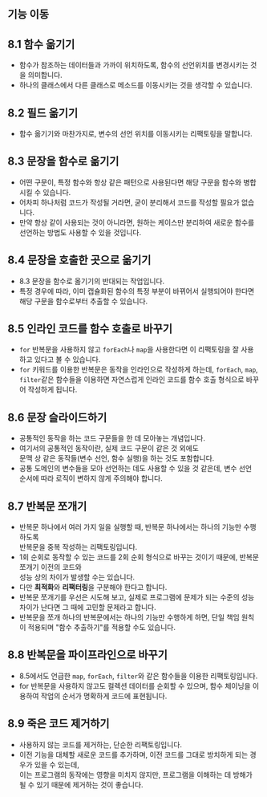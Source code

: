 ## 기능 이동

## 8.1 함수 옮기기

- 함수가 참조하는 데이터들과 가까이 위치하도록, 함수의 선언위치를 변경시키는 것을 의미합니다.
- 하나의 클래스에서 다른 클래스로 메소드를 이동시키는 것을 생각할 수 있습니다.

## 8.2 필드 옮기기

- 함수 옮기기와 마찬가지로, 변수의 선언 위치를 이동시키는 리팩토링을 말합니다.

## 8.3 문장을 함수로 옮기기

- 어떤 구문이, 특정 함수와 항상 같은 패턴으로 사용된다면 해당 구문을 함수와 병합시킬 수 있습니다.
- 어차피 하나처럼 코드가 작성될 거라면, 굳이 분리해서 코드를 작성할 필요가 없습니다.
- 만약 항상 같이 사용되는 것이 아니라면, 원하는 케이스만 분리하여 새로운 함수를 선언하는 방법도 사용할 수 있을 것입니다.

## 8.4 문장을 호출한 곳으로 옮기기

- 8.3 문장을 함수로 옮기기의 반대되는 작업입니다.
- 특정 경우에 따라, 이미 캡슐화된 함수의 특정 부분이 바뀌어서 실행되어야 한다면 해당 구문을 함수로부터 추출할 수 있습니다.

## 8.5 인라인 코드를 함수 호출로 바꾸기

- `for` 반복문을 사용하지 않고 `forEach`나 `map`을 사용한다면 이 리팩토링을 잘 사용하고 있다고 볼 수 있습니다.
- `for` 키워드를 이용한 반복문은 동작을 인라인으로 작성하게 하는데, `forEach`, `map`, `filter`같은 함수들을 이용하면 자연스럽게 인라인 코드를 함수 호출 형식으로 바꾸어 작성하게 됩니다.

## 8.6 문장 슬라이드하기

- 공통적인 동작을 하는 코드 구문들을 한 데 모아놓는 개념입니다.
- 여기서의 공통적인 동작이란, 실제 코드 구문이 같은 것 외에도  
  문맥 상 같은 동작들(변수 선언, 함수 실행)을 하는 것도 포함합니다.
- 공통 도메인의 변수들을 모아 선언하는 데도 사용할 수 있을 것 같은데, 변수 선언 순서에 따라 로직이 변하지 않게 주의해야 합니다.

## 8.7 반복문 쪼개기

- 반복문 하나에서 여러 가지 일을 실행할 때, 반복문 하나에서는 하나의 기능만 수행하도록  
  반복문을 중복 작성하는 리팩토링입니다.
- 1회 순회로 동작할 수 있는 코드를 2회 순회 형식으로 바꾸는 것이기 때문에, 반복문 쪼개기 이전의 코드와  
  성능 상의 차이가 발생할 수는 있습니다.
- 다만 **최적화**와 **리팩터링**을 구분해야 한다고 합니다.
- 반복문 쪼개기를 우선은 시도해 보고, 실제로 프로그램에 문제가 되는 수준의 성능 차이가 난다면 그 때에 고민할 문제라고 합니다.
- 반복문을 쪼개 하나의 반복문에서는 하나의 기능만 수행하게 하면, 단일 책임 원칙이 적용되며 "함수 추출하기"를 적용할 수도 있습니다.

## 8.8 반복문을 파이프라인으로 바꾸기

- 8.5에서도 언급한 `map`, `forEach`, `filter`와 같은 함수들을 이용한 리팩토링입니다.
- for 반복문을 사용하지 않고도 컬렉션 데이터를 순회할 수 있으며, 함수 체이닝을 이용하여 작업의 순서가 명확하게 코드에 표현됩니다.

## 8.9 죽은 코드 제거하기

- 사용하지 않는 코드를 제거하는, 단순한 리팩토링입니다.
- 이전 기능을 대체할 새로운 코드를 추가하며, 이전 코드를 그대로 방치하게 되는 경우가 있을 수 있는데,  
  이는 프로그램의 동작에는 영향을 미치지 않지만, 프로그램을 이해하는 데 방해가 될 수 있기 때문에 제거하는 것이 좋습니다.
